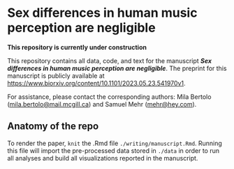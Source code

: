 # Sex differences in human music perception are negligible 

**This repository is currently under construction**

This repository contains all data, code, and text for the manuscript ***Sex differences in human music perception are negligible***. The preprint for this manuscript is publicly available at https://www.biorxiv.org/content/10.1101/2023.05.23.541970v1. 

For assistance, please contact the corresponding authors: Mila Bertolo (mila.bertolo@mail.mcgill.ca) and Samuel Mehr (mehr@hey.com).

## Anatomy of the repo
To render the paper, `knit` the .Rmd file `./writing/manuscript.Rmd`. Running this file will import the pre-processed data stored in `./data` in order to run all analyses and build all visualizations reported in the manuscript. 
